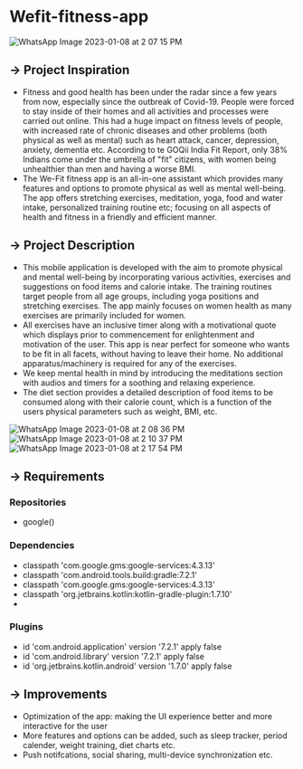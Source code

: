 # Wefit-fitness-app

![WhatsApp Image 2023-01-08 at 2 07 15 PM](https://user-images.githubusercontent.com/75095886/211192101-c7ad0a5e-8fa5-4977-b119-4523d5fa1c41.jpeg)

 ## -> Project Inspiration
 
  - Fitness and good health has been under the radar since a few years from now, especially since the outbreak of Covid-19. People were forced to stay inside of their homes and all activities and processes were carried out online. This had a huge impact on fitness levels of people, with increased rate of chronic diseases and other problems (both physical as well as mental) such as heart attack, cancer, depression, anxiety, dementia etc. According to te GOQii India Fit Report, only 38% Indians come under the umbrella of "fit" citizens, with women being unhealthier than men and having a worse BMI.
  - The We-Fit fitness app is an all-in-one assistant which provides many features and options to promote physical as well as mental well-being. The app offers stretching exercises, meditation, yoga, food and water intake, personalized training routine etc; focusing on all aspects of health and fitness in a friendly and efficient manner. 
 
 ## -> Project Description
 
  - This mobile application is developed with the aim to promote physical and mental well-being by incorporating various activities, exercises and suggestions on food    items and calorie intake. The training routines target people from all age groups, including yoga positions and stretching exercises. The app mainly focuses on women health as many exercises are primarily included for women.
  - All exercises have an inclusive timer along with a motivational quote which displays prior to commencement for enlightenment and motivation of the user. This app is near perfect for someone who wants to be fit in all facets, without having to leave their home. No additional apparatus/machinery is required for any of the exercises.
  - We keep mental health in mind by introducing the meditations section with audios and timers for a soothing and relaxing experience.  
  - The diet section provides a detailed description of food items to be consumed along with their calorie count, which is a function of the users physical parameters such as weight, BMI, etc. 
  
![WhatsApp Image 2023-01-08 at 2 08 36 PM](https://user-images.githubusercontent.com/75095886/211192165-41d746f2-f436-46cf-b1b5-2c5690c315f1.jpeg)
![WhatsApp Image 2023-01-08 at 2 10 37 PM](https://user-images.githubusercontent.com/75095886/211192167-51762593-a079-4364-9fc3-022822cf67f3.jpeg)
![WhatsApp Image 2023-01-08 at 2 17 54 PM](https://user-images.githubusercontent.com/75095886/211192168-5fc38dbd-c510-4b9d-ac91-c09f33fa3a47.jpeg)

  
 ## -> Requirements
 
  ### Repositories
  
   - google()
   
  ### Dependencies 
  
   - classpath 'com.google.gms:google-services:4.3.13'
   - classpath 'com.android.tools.build:gradle:7.2.1'
   - classpath 'com.google.gms:google-services:4.3.13'
   - classpath 'org.jetbrains.kotlin:kotlin-gradle-plugin:1.7.10'
   - 
  ### Plugins
  
   - id 'com.android.application' version '7.2.1' apply false
   - id 'com.android.library' version '7.2.1' apply false
   - id 'org.jetbrains.kotlin.android' version '1.7.0' apply false
 
 ## -> Improvements
 
  - Optimization of the app: making the UI experience better and more interactive for the user
  - More features and options can be added, such as sleep tracker, period calender, weight training, diet charts etc.
  - Push notifcations, social sharing, multi-device synchronization etc.
 
 
 


 
